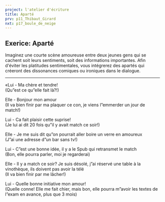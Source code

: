 ```yaml
---
project: l'atelier d'écriture
title: Aparté
prv: p11_Thibaut_Girard
nxt: p17_boule_de_neige
---
```

## Exerice: Aparté
Imaginez une courte scène amoureuse entre deux jeunes gens qui se cachent soit leurs sentiments, soit des informations importantes. Afin d'éviter les platitudes sentimentales, vous intégrerez des apartés qui créeront des dissonances comiques ou ironiques dans le dialogue.

---

«Lui - Ma chère et tendre!  
(Qu”est ce qu”elle fait là?!)

Elle - Bonjour mon amour  
(Il va bien finir par ma plaquer ce con, je viens l”emmerder un jour de match!)

Lui - Ca fait plaisir cette suprise!  
(Je lui ai dit 20 fois qu”il y avait match ce soir!)

Elle - Je me suis dit qu”on pourrait aller boire un verre en amoureux  
(J”ai une adresse d”un bar sans tv!)

Lui - C”est une bonne idée, il y a le Spub qui retransmet le match  
(Bon, elle pourra parler, moi je regarderai)

Elle - Il y a match ce soir? Je suis désolé, j”ai réservé une table à la vinothèque, ils doivent pas avoir la télé  
(Il va bien finir par me lâcher!)

Lui - Quelle bonne initiative mon amour!  
(Quelle conne! Elle me fait chier, mais bon, elle pourra m”avoir les textes de l”exam en avance, plus que 3 mois)